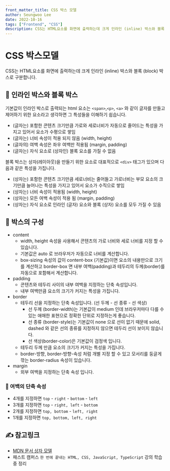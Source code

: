 ```yaml
---
front_matter_title: CSS 박스 모델
author: Seungwoo Lee
date: 2022-10-16
tags: ["Frontend", "CSS"]
description: CSS는 HTML요소를 화면에 출력하는데 크게 인라인 (inline) 박스와 블록 (block) 박스로 구분합니다.
---
```


# CSS 박스모델

CSS는 HTML요소를 화면에 출력하는데 크게 인라인 (inline) 박스와 블록 (block) 박스로 구분합니다.

## 📖 인라인 박스와 블록 박스

기본값이 인라인 박스로 출력되는 html 요소는 `<span>`,`<p>`, `<a>` 와 같이 글자를 만들고 제어하기 위한 요소라고 생각하면 그 특성들을 이해하기 쉽습니다.

- (글자는) 포함한 콘텐츠 크기만큼 가로와 세로너비가 자동으로 줄어드는 특성을 가지고 있어서 요소가 수평으로 쌓임
- (글자는) 너비 속성이 적용 되지 않음 (width, height)
- (글자의) 여백 속성은 좌우 여백만 적용됨 (margin, padding)
- (글자는) 자식 요소로 (상자인) 블록 요소를 가질 수 없음

블록 박스는 상자(레이아웃)을 만들기 위한 요소로 대표적으로 `<div>` 태그가 있으며 다음과 같은 특성을 가집니다.

- (상자는) 포함한 콘텐츠 크기만큼 세로너비는 줄어들고 가로너비는 부모 요소의 크기만큼 늘어나는 특성을 가지고 있어서 요소가 수직으로 쌓임
- (상자는) 너비 속성이 적용됨 (width, height)
- (상자는) 모든 여백 속성이 적용 됨 (margin, padding)
- (상자는) 자식 요소로 인라인 (글자) 요소와 블록 (상자) 요소를 모두 가질 수 있음

## 📖 박스의 구성

- content
  - width, height 속성을 사용해서 콘텐츠의 가로 너비와 세로 너비를 지정 할 수 있습니다.
  - 기본값은 auto 로 브라우저가 자동으로 너비를 계산합니다.
  - box-sizing 속성의 값이 content-box (기본값)이면 요소의 내용만으로 크기를 계산하고 border-box 면 내부 여백(padding)과 테두리의 두께(border)를 자동으로 포함해서 계산합니다.
- padding
  - 콘텐츠와 테두리 사이의 내부 여백을 지정하는 단축 속성입니다.
  - 내부 여백만큼 요소의 크기가 커지는 특성을 가집니다.
- border
  - 테두리 선을 지정하는 단축 속성입니다. (선 두께 - 선 종류 - 선 색상)
    - 선 두께 (border-width)는 기본값이 medium 인데 브라우저마다 다를 수 있는 애매한 표현으로 정확한 단위로 지정하는게 좋습니다.
    - 선 종류 (border-style)는 기본값이 none 으로 선이 없기 때문에  solid, dashed 와 같은 선의 종류를 지정하지 않으면 테두리 선이 보이지 않습니다.
    - 선 색상(border-color)은 기본값이 검정색 입니다.
  - 테두리 두께 만큼 요소의 크기가 커지는 특성을 가집니다.
  - border-방향, border-방향-속성 처럼 개별 지정 할 수 있고 모서리를 둥글게 깎는 border-radius 속성이 있습니다.
- margin
  - 외부 여백을 지정하는 단축 속성 입니다.

### 🔎 여백의 단축 속성

- 4개를 지정하면 `top` - `right` - `bottom` - `left`
- 3개를 지정하면 `top` - `right, left` - `bottom`
- 2개를 지정하면 `top, bottom` - `left, right`
- 1개를 지정하면 `top, bottom, left, right`

## ✍️ 참고링크

- [MDN 문서 상자 모델](https://developer.mozilla.org/ko/docs/Learn/CSS/Building_blocks/The_box_model)
- 패스트 캠퍼스 `한 번에 끝내는 HTML, CSS, JavaScript, TypeScript` 강의 학습 중 정리
